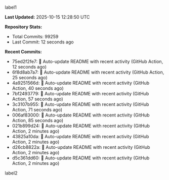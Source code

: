 
label1 
<!-- ACTIVITY_START -->
**Last Updated:** 2025-10-15 12:28:50 UTC

**Repository Stats:**
- Total Commits: 99259
- Last Commit: 12 seconds ago

**Recent Commits:**
- 75ed2f2fe7: 🤖 Auto-update README with recent activity (GitHub Action, 12 seconds ago)
- 6f8d8ab7a7: 🤖 Auto-update README with recent activity (GitHub Action, 25 seconds ago)
- 4a9251566d: 🤖 Auto-update README with recent activity (GitHub Action, 40 seconds ago)
- 7bf2493779: 🤖 Auto-update README with recent activity (GitHub Action, 57 seconds ago)
- 3c3107b955: 🤖 Auto-update README with recent activity (GitHub Action, 71 seconds ago)
- 006af83000: 🤖 Auto-update README with recent activity (GitHub Action, 85 seconds ago)
- 021b899d24: 🤖 Auto-update README with recent activity (GitHub Action, 2 minutes ago)
- 43825a10da: 🤖 Auto-update README with recent activity (GitHub Action, 2 minutes ago)
- d26cb8822a: 🤖 Auto-update README with recent activity (GitHub Action, 2 minutes ago)
- d5c361dd60: 🤖 Auto-update README with recent activity (GitHub Action, 2 minutes ago)
<!-- ACTIVITY_END -->

label2
